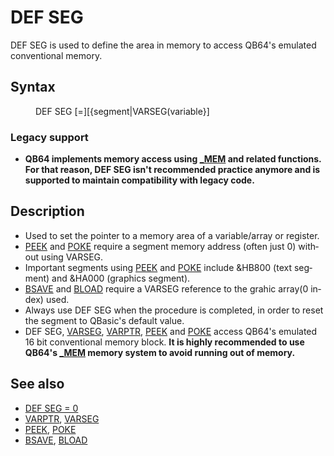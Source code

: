 <style>pre.codeide, pre.outputfixed, .outputcrt0 { background-color: #000 !important; color: #FFF !important; }</style><!DOCTYPE html>
<html class="client-nojs" dir="ltr" lang="en">
<head>
<title>DEF SEG - QB64 Phoenix Edition Wiki</title>
</head>
<body class="mediawiki ltr sitedir-ltr mw-hide-empty-elt ns-0 ns-subject page-DEF_SEG rootpage-DEF_SEG skin-vector action-view skin-vector-legacy vector-feature-language-in-header-enabled vector-feature-language-in-main-page-header-disabled vector-feature-language-alert-in-sidebar-disabled vector-feature-sticky-header-disabled vector-feature-sticky-header-edit-disabled vector-feature-table-of-contents-disabled vector-feature-visual-enhancement-next-disabled">
<div class="mw-body" id="content" role="main">
<a id="top"></a>
<h1 class="firstHeading mw-first-heading" id="firstHeading"><span class="mw-page-title-main">DEF SEG</span></h1>
<div class="vector-body" id="bodyContent">
<div class="mw-body-content mw-content-ltr" dir="ltr" id="mw-content-text" lang="en"><div class="mw-parser-output"><p><a class="mw-selflink selflink">DEF SEG</a> is used to define the area in memory to access QB64's emulated conventional memory.
</p>
<h2><span class="mw-headline" id="Syntax">Syntax</span></h2>
<dl><dd><a class="mw-selflink selflink">DEF SEG</a> [=][{segment|VARSEG(variable}]</dd></dl>
<h3><span class="mw-headline" id="Legacy_support">Legacy support</span></h3>
<ul><li><b>QB64 implements memory access using <a href="MEM" title="MEM">_MEM</a> and related functions. For that reason, <a class="mw-selflink selflink">DEF SEG</a> isn't recommended practice anymore and is supported to maintain compatibility with legacy code.</b></li></ul>
<p>
</p>
<h2><span class="mw-headline" id="Description">Description</span></h2>
<ul><li>Used to set the pointer to a memory area of a variable/array or register.</li>
<li><a href="PEEK" title="PEEK">PEEK</a> and <a href="POKE" title="POKE">POKE</a> require a segment memory address (often just 0) without using VARSEG.</li>
<li>Important segments using <a href="PEEK" title="PEEK">PEEK</a> and <a href="POKE" title="POKE">POKE</a> include &amp;HB800 (text segment) and &amp;HA000 (graphics segment).</li>
<li><a href="BSAVE" title="BSAVE">BSAVE</a> and <a href="BLOAD" title="BLOAD">BLOAD</a> require a VARSEG reference to the grahic array(0 index) used.</li>
<li>Always use DEF SEG when the procedure is completed, in order to reset the segment to QBasic's default value.</li>
<li><a class="mw-selflink selflink">DEF SEG</a>, <a href="VARSEG" title="VARSEG">VARSEG</a>, <a href="VARPTR" title="VARPTR">VARPTR</a>, <a href="PEEK" title="PEEK">PEEK</a> and <a href="POKE" title="POKE">POKE</a> access QB64's emulated 16 bit conventional memory block. <b>It is highly recommended to use QB64's <a href="MEM" title="MEM">_MEM</a> memory system to avoid running out of memory.</b></li></ul>
<p>
</p>
<h2><span class="mw-headline" id="See_also">See also</span></h2>
<ul><li><a href="DEF_SEG_%3D_0" title="DEF SEG = 0">DEF SEG = 0</a></li>
<li><a href="VARPTR" title="VARPTR">VARPTR</a>, <a href="VARSEG" title="VARSEG">VARSEG</a></li>
<li><a href="PEEK" title="PEEK">PEEK</a>, <a href="POKE" title="POKE">POKE</a></li>
<li><a href="BSAVE" title="BSAVE">BSAVE</a>, <a href="BLOAD" title="BLOAD">BLOAD</a></li></ul>
<p>
</p>
<!-- 
NewPP limit report
Cached time: 20240715061252
Cache expiry: 86400
Reduced expiry: false
Complications: [show‐toc]
CPU time usage: 0.016 seconds
Real time usage: 0.020 seconds
Preprocessor visited node count: 17/1000000
Post‐expand include size: 545/2097152 bytes
Template argument size: 0/2097152 bytes
Highest expansion depth: 3/100
Expensive parser function count: 0/100
Unstrip recursion depth: 0/20
Unstrip post‐expand size: 0/5000000 bytes
-->
<!--
Transclusion expansion time report (%,ms,calls,template)
100.00%    8.457      1 -total
 27.06%    2.288      1 Template:PageSyntax
 25.09%    2.122      1 Template:PageDescription
 21.94%    1.856      1 Template:PageSeeAlso
 21.82%    1.845      1 Template:PageNavigation
-->
<!-- Saved in parser cache with key qb64pnix_mw19894-mwmb_:pcache:idhash:452-0!canonical and timestamp 20240715061252 and revision id 7261.
 -->
</div>
</div>
</div>
</div>
</body>
</html>